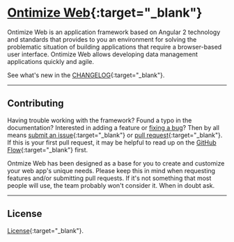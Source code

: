 # [Ontimize Web](https://ontimizeweb.github.io/docs/){:target="_blank"}


Ontimize Web is an application framework based on Angular 2 technology and standards that provides to you an environment for solving the problematic situation of building applications that require a browser-based user interface.
Ontimize Web allows developing data management applications quickly and agile.

See what's new in the [CHANGELOG](https://github.com/OntimizeWeb/ontimize-web-ngx/blob/master/CHANGELOG.md){:target="_blank"}.

---

## Contributing

Having trouble working with the framework? Found a typo in the documentation? Interested in adding a feature or [fixing a bug](https://github.com/ontimizeweb/ontimize-web-ngx/issues)? Then by all means [submit an issue](https://github.com/ontimizeweb/ontimize-web-ngx/issues/new){:target="_blank"} or [pull request](https://help.github.com/articles/using-pull-requests/){:target="_blank"}. If this is your first pull request, it may be helpful to read up on the [GitHub Flow](https://guides.github.com/introduction/flow/){:target="_blank"} first.

Ontmize Web has been designed as a base for you to create and customize your web app's unique needs. Please keep this in mind when requesting features and/or submitting pull requests. If it's not something that most people will use, the team probably won't consider it. When in doubt ask.

---

## License

[License](https://github.com/OntimizeWeb/ontimize-web-ngx/blob/master/LICENSE){:target="_blank"}.